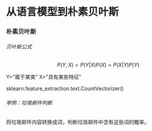 # 从语言模型到朴素贝叶斯

### 朴素贝叶斯

###### 贝叶斯公式

$$P(Y, X) = P(Y|X)P(X) = P(X|Y)P(Y)$$

Y="属于某类" X="具有某些特征"

sklearn.feature_extraction.text.CountVectorizer()

###### 举例：垃圾邮件判断

将垃圾邮件内容转换成词，判断垃圾邮件中含有这些词的概率。




